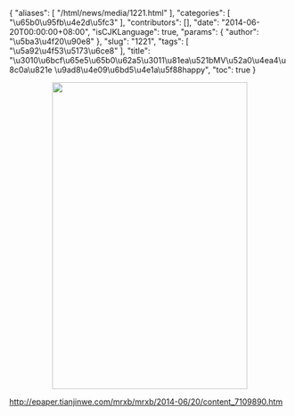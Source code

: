 {
    "aliases": [
        "/html/news/media/1221.html"
    ],
    "categories": [
        "\u65b0\u95fb\u4e2d\u5fc3"
    ],
    "contributors": [],
    "date": "2014-06-20T00:00:00+08:00",
    "isCJKLanguage": true,
    "params": {
        "author": "\u5ba3\u4f20\u90e8"
    },
    "slug": "1221",
    "tags": [
        "\u5a92\u4f53\u5173\u6ce8"
    ],
    "title": "\u3010\u6bcf\u65e5\u65b0\u62a5\u3011\u81ea\u521bMV\u52a0\u4ea4\u8c0a\u821e \u9ad8\u4e09\u6bd5\u4e1a\u5f88happy",
    "toc": true
}


<img
    src="https://cdn.tfls.online/mirror/full/06479b35f74bfd0f5533abf96ca492b985829a60.jpg"
    style="display:block;margin-left:auto;margin-right:auto;"
    decoding="async"
    fetchpriority="auto"
    loading="lazy"
    height="550"
    width="350"
/>




<http://epaper.tianjinwe.com/mrxb/mrxb/2014-06/20/content_7109890.htm>


